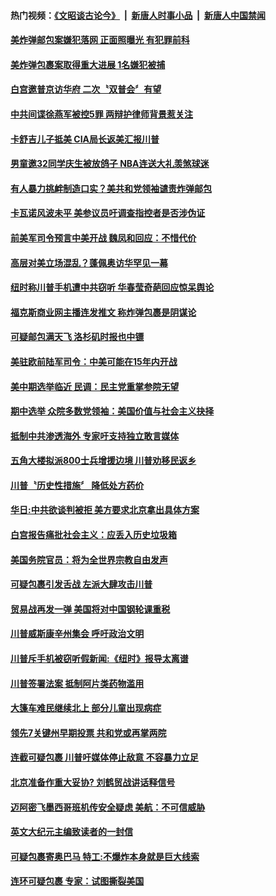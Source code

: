 #### 热门视频：[《文昭谈古论今》](https://github.com/gfw-breaker/wenzhao/blob/master/README.md?t=10262133) &nbsp;|&nbsp; [新唐人时事小品](https://github.com/gfw-breaker/ntdtv-comedy/blob/master/README.md?t=10262133) &nbsp;|&nbsp; [新唐人中国禁闻](https://github.com/gfw-breaker/ntdtv-news/blob/master/README.md?t=10262133)

#### [美炸弹邮包案嫌犯落网 正面照曝光 有犯罪前科](../pages/news203/a1396925.md?t=10262133) 

#### [美炸弹包裹案取得重大进展 1名嫌犯被捕](../pages/news203/a1396918.md?t=10262133) 

#### [白宫邀普京访华府 二次〝双普会〞有望](../pages/news203/a1396913.md?t=10262133) 

#### [中共间谍徐燕军被控5罪 两辩护律师背景惹关注](../pages/news203/a1396912.md?t=10262133) 

#### [卡舒吉儿子抵美 CIA局长返美汇报川普](../pages/news203/a1396911.md?t=10262133) 

#### [男童邀32同学庆生被放鸽子 NBA连送大礼羡煞球迷](../pages/news203/a1396889.md?t=10262133) 

#### [有人暴力挑衅制造口实？美共和党领袖谴责炸弹邮包](../pages/news203/a1396841.md?t=10262133) 

#### [卡瓦诺风波未平 美参议员吁调查指控者是否涉伪证](../pages/news203/a1396881.md?t=10262133) 

#### [前美军司令预言中美开战 魏凤和回应：不惜代价](../pages/news203/a1396869.md?t=10262133) 

#### [高层对美立场混乱？蓬佩奥访华罕见一幕](../pages/news203/a1396753.md?t=10262133) 

#### [纽时称川普手机遭中共窃听 华春莹奇葩回应惊呆舆论](../pages/news203/a1396761.md?t=10262133) 

#### [福克斯商业网主播连发推文 称炸弹包裹是阴谋论](../pages/news203/a1396874.md?t=10262133) 

#### [可疑邮包满天飞 洛杉矶时报也中镖](../pages/news203/a1396871.md?t=10262133) 

#### [美驻欧前陆军司令：中美可能在15年内开战](../pages/news203/a1396868.md?t=10262133) 

#### [美中期选举临近 民调：民主党重掌参院无望](../pages/news203/a1396848.md?t=10262133) 

#### [期中选举 众院多数党领袖：美国价值与社会主义抉择](../pages/news203/a1396835.md?t=10262133) 

#### [抵制中共渗透海外  专家吁支持独立敢言媒体](../pages/news203/a1396805.md?t=10262133) 

#### [五角大楼拟派800士兵增援边境 川普劝移民返乡](../pages/news203/a1396823.md?t=10262133) 

#### [川普〝历史性措施〞 降低处方药价](../pages/news203/a1396822.md?t=10262133) 

#### [华日:中共欲谈判被拒 美方要求北京拿出具体方案](../pages/news203/a1396820.md?t=10262133) 

#### [白宫报告痛批社会主义：应丢入历史垃圾箱](../pages/news203/a1396798.md?t=10262133) 

#### [美国务院官员：将为全世界宗教自由发声](../pages/news203/a1396813.md?t=10262133) 

#### [可疑包裹引发舌战 左派大肆攻击川普](../pages/news203/a1396806.md?t=10262133) 

#### [贸易战再发一弹 美国将对中国钢轮课重税](../pages/news203/a1396791.md?t=10262133) 

#### [川普威斯康辛州集会 呼吁政治文明](../pages/news203/a1396784.md?t=10262133) 

#### [川普斥手机被窃听假新闻:《纽时》报导太离谱](../pages/news203/a1396779.md?t=10262133) 

#### [川普签署法案 抵制阿片类药物滥用](../pages/news203/a1396776.md?t=10262133) 

#### [大篷车难民继续北上 部分儿童出现病症](../pages/news203/a1396775.md?t=10262133) 

#### [领先7关键州早期投票  共和党或再掌两院](../pages/news203/a1396698.md?t=10262133) 

#### [连截可疑包裹 川普吁媒体停止敌意 不容暴力立足](../pages/news203/a1396744.md?t=10262133) 

#### [北京准备作重大妥协? 刘鹤贸战讲话释信号](../pages/news203/a1396595.md?t=10262133) 

#### [迈阿密飞墨西哥班机传安全疑虑 美航：不可信威胁](../pages/news203/a1396721.md?t=10262133) 

#### [英文大纪元主编致读者的一封信](../pages/news203/a1396711.md?t=10262133) 

#### [可疑包裹寄奥巴马 特工:不爆炸本身就是巨大线索](../pages/news203/a1396689.md?t=10262133) 

#### [连环可疑包裹 专家：试图撕裂美国](../pages/news203/a1396688.md?t=10262133) 

